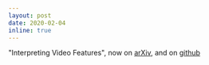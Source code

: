 ```yaml
---
layout: post
date: 2020-02-04
inline: true
---
```


"Interpreting Video Features", now on [arXiv](https://arxiv.org/abs/2002.00367), and on [github](https://github.com/interpreting-video-features/interpreting-video-features)
